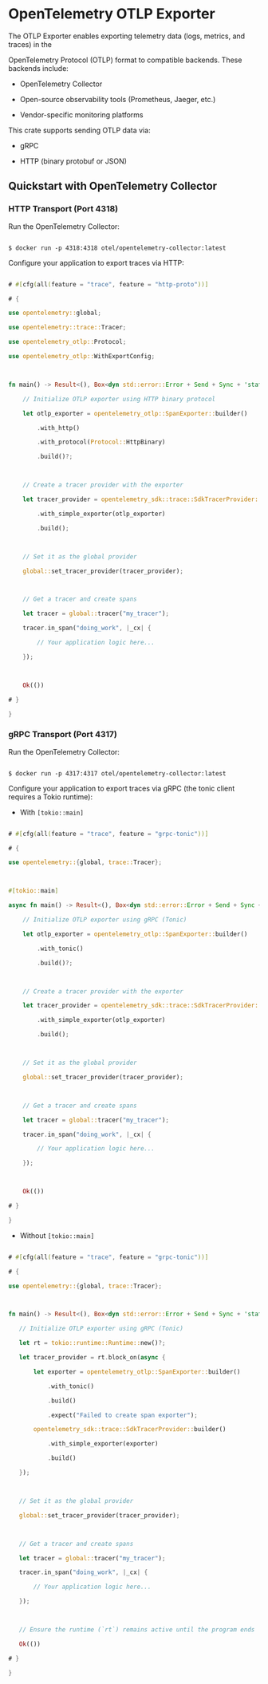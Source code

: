 
# OpenTelemetry OTLP Exporter



The OTLP Exporter enables exporting telemetry data (logs, metrics, and traces) in the

OpenTelemetry Protocol (OTLP) format to compatible backends. These backends include:



- OpenTelemetry Collector

- Open-source observability tools (Prometheus, Jaeger, etc.)

- Vendor-specific monitoring platforms



This crate supports sending OTLP data via:

- gRPC

- HTTP (binary protobuf or JSON)



## Quickstart with OpenTelemetry Collector



### HTTP Transport (Port 4318)



Run the OpenTelemetry Collector:



```shell

$ docker run -p 4318:4318 otel/opentelemetry-collector:latest

```



Configure your application to export traces via HTTP:



```rs

# #[cfg(all(feature = "trace", feature = "http-proto"))]

# {

use opentelemetry::global;

use opentelemetry::trace::Tracer;

use opentelemetry_otlp::Protocol;

use opentelemetry_otlp::WithExportConfig;



fn main() -> Result<(), Box<dyn std::error::Error + Send + Sync + 'static>> {

    // Initialize OTLP exporter using HTTP binary protocol

    let otlp_exporter = opentelemetry_otlp::SpanExporter::builder()

        .with_http()

        .with_protocol(Protocol::HttpBinary)

        .build()?;



    // Create a tracer provider with the exporter

    let tracer_provider = opentelemetry_sdk::trace::SdkTracerProvider::builder()

        .with_simple_exporter(otlp_exporter)

        .build();



    // Set it as the global provider

    global::set_tracer_provider(tracer_provider);



    // Get a tracer and create spans

    let tracer = global::tracer("my_tracer");

    tracer.in_span("doing_work", |_cx| {

        // Your application logic here...

    });



    Ok(())

# }

}

```



### gRPC Transport (Port 4317)



Run the OpenTelemetry Collector:



```shell

$ docker run -p 4317:4317 otel/opentelemetry-collector:latest

```



Configure your application to export traces via gRPC (the tonic client requires a Tokio runtime):



- With `[tokio::main]`



```rs

# #[cfg(all(feature = "trace", feature = "grpc-tonic"))]

# {

use opentelemetry::{global, trace::Tracer};



#[tokio::main]

async fn main() -> Result<(), Box<dyn std::error::Error + Send + Sync + 'static>> {

    // Initialize OTLP exporter using gRPC (Tonic)

    let otlp_exporter = opentelemetry_otlp::SpanExporter::builder()

        .with_tonic()

        .build()?;



    // Create a tracer provider with the exporter

    let tracer_provider = opentelemetry_sdk::trace::SdkTracerProvider::builder()

        .with_simple_exporter(otlp_exporter)

        .build();



    // Set it as the global provider

    global::set_tracer_provider(tracer_provider);



    // Get a tracer and create spans

    let tracer = global::tracer("my_tracer");

    tracer.in_span("doing_work", |_cx| {

        // Your application logic here...

    });



    Ok(())

# }

}

```



- Without `[tokio::main]`



 ```rs

# #[cfg(all(feature = "trace", feature = "grpc-tonic"))]

# {

use opentelemetry::{global, trace::Tracer};



fn main() -> Result<(), Box<dyn std::error::Error + Send + Sync + 'static>> {

    // Initialize OTLP exporter using gRPC (Tonic)

    let rt = tokio::runtime::Runtime::new()?;

    let tracer_provider = rt.block_on(async {

        let exporter = opentelemetry_otlp::SpanExporter::builder()

            .with_tonic()

            .build()

            .expect("Failed to create span exporter");

        opentelemetry_sdk::trace::SdkTracerProvider::builder()

            .with_simple_exporter(exporter)

            .build()

    });



    // Set it as the global provider

    global::set_tracer_provider(tracer_provider);



    // Get a tracer and create spans

    let tracer = global::tracer("my_tracer");

    tracer.in_span("doing_work", |_cx| {

        // Your application logic here...

    });



    // Ensure the runtime (`rt`) remains active until the program ends

    Ok(())

# }

}
